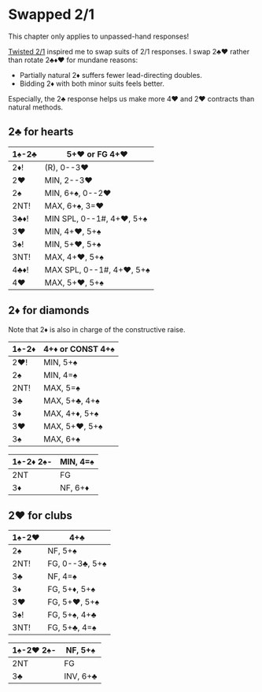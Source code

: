 # Swapped 2/1

<p class="warning">This chapter only applies to unpassed-hand responses!</p>

[Twisted 2/1][refx] inspired me to swap suits of 2/1 responses.  I swap 2♣♥
rather than rotate 2♣♦♥ for mundane reasons:

- Partially natural 2♦ suffers fewer lead-directing doubles.
- Bidding 2♦ with both minor suits feels better.

[refx]: https://hackmd.io/@TpKotoba/refx

Especially, the 2♣ response helps us make more 4♥ and 2♥ contracts than natural
methods.

## 2♣ for hearts

| 1♠-2♣ | 5+♥ or FG 4+♥ |
|-------|---------------|
| 2♦!   | (R), 0--3♥
| 2♥    | MIN, 2--3♥
| 2♠    | MIN, 6+♠, 0--2♥
| 2NT!  | MAX, 6+♠, 3=♥
| 3♣♦!  | MIN SPL, 0--1#, 4+♥, 5+♠
| 3♥    | MIN, 4+♥, 5+♠
| 3♠!   | MIN, 5+♥, 5+♠
| 3NT!  | MAX, 4+♥, 5+♠
| 4♣♦!  | MAX SPL, 0--1#, 4+♥, 5+♠
| 4♥    | MAX, 5+♥, 5+♠

## 2♦ for diamonds

Note that 2♦ is also in charge of the constructive raise.

| 1♠-2♦ | 4+♦ or CONST 4+♠ |
|-------|------------------|
| 2♥!   | MIN, 5+♠
| 2♠    | MIN, 4=♠
| 2NT!  | MAX, 5=♠
| 3♣    | MAX, 5+♣, 4+♠
| 3♦    | MAX, 4+♦, 5+♠
| 3♥    | MAX, 5+♥, 5+♠
| 3♠    | MAX, 6+♠

| 1♠-2♦ 2♠- | MIN, 4=♠ |
|-----------|----------|
| 2NT       | FG
| 3♦        | NF, 6+♦

## 2♥ for clubs

| 1♠-2♥ | 4+♣ |
|-------|-----|
| 2♠    | NF, 5+♠
| 2NT!  | FG, 0--3♣, 5+♠
| 3♣    | NF, 4=♠
| 3♦    | FG, 5+♦, 5+♠
| 3♥    | FG, 5+♥, 5+♠
| 3♠!   | FG, 5+♠, 4+♣
| 3NT!  | FG, 5+♣, 4=♠

| 1♠-2♥ 2♠- | NF, 5+♠ |
|-----------|---------|
| 2NT       | FG
| 3♣        | INV, 6+♣
